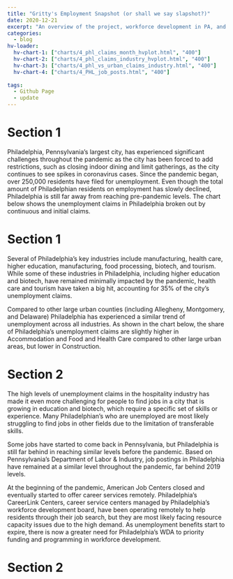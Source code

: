 ```yaml
---
title: "Gritty's Employment Snapshot (or shall we say slapshot?)"
date: 2020-12-21
excerpt: "An overview of the project, workforce development in PA, and statewide impacts of COVID-19 on employment"
categories:
  - blog
hv-loader:
  hv-chart-1: ["charts/4_phl_claims_month_hvplot.html", "400"]
  hv-chart-2: ["charts/4_phl_claims_industry_hvplot.html", "400"]
  hv-chart-3: ["charts/4_phl_vs_urban_claims_industry.html", "400"]
  hv-chart-4: ["charts/4_PHL_job_posts.html", "400"]
  
tags:
  - Github Page
  - update
---
```


# Section 1
Philadelphia, Pennsylvania’s largest city, has experienced significant challenges throughout the pandemic as the city has been forced to add restrictions, such as closing indoor dining and limit gatherings, as the city continues to see spikes in coronavirus cases.  Since the pandemic began, over 250,000 residents have filed for unemployment.   Even though the total amount of Philadelphian residents on employment has slowly declined, Philadelphia is still far away from reaching pre-pandemic levels.  The chart below shows the unemployment claims in Philadelphia broken out by continuous and initial claims.

<div id="hv-chart-1"></div>

# Section 1
Several of Philadelphia’s key industries include manufacturing, health care, higher education, manufacturing, food processing, biotech, and tourism.  While some of these industries in Philadelphia, including higher education and biotech, have remained minimally impacted by the pandemic, health care and tourism have taken a big hit, accounting for 35% of the city’s unemployment claims.   

<div id="hv-chart-3"></div>

Compared to other large urban counties (including Allegheny, Montgomery, and Delaware) Philadelphia has experienced a similar trend of unemployment across all industries. As shown in the chart below, the share of Philadelphia’s unemployment claims are slightly higher in Accommodation and Food and Health Care compared to other large urban areas, but lower in Construction.    

# Section 2

The high levels of unemployment claims in the hospitality industry has made it even more challenging for people to find jobs in a city that is growing in education and biotech, which require a specific set of skills or experience. Many Philadelphian’s who are unemployed are most likely struggling to find jobs in other fields due to the limitation of transferable skills.  

Some jobs have started to come back in Pennsylvania, but Philadelphia is still far behind in reaching similar levels before the pandemic.   Based on Pennsylvania’s Department of Labor & Industry, job postings in Philadelphia have remained at a similar level throughout the pandemic, far behind 2019 levels.

<div id="hv-chart-4"></div>

At the beginning of the pandemic, American Job Centers closed and eventually started to offer career services remotely.  Philadelphia’s CareerLink Centers, career service centers managed by Philadelphia’s workforce development board, have been operating remotely to help residents through their job search, but they are most likely facing resource capacity issues due to the high demand.  As unemployment benefits start to expire, there is now a greater need for Philadelphia’s WDA to priority funding and programming in workforce development.




# Section 2


